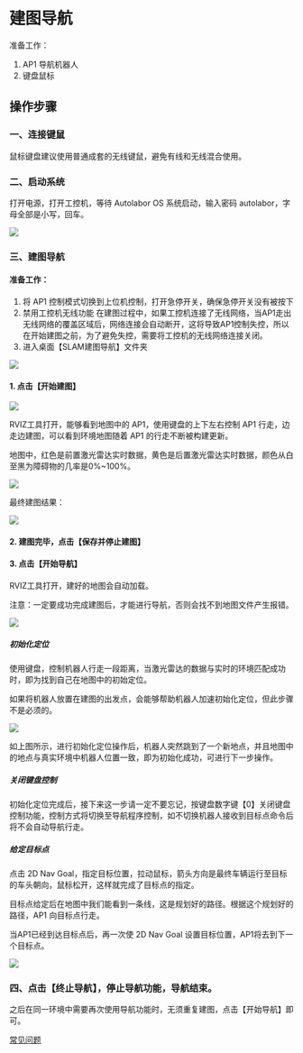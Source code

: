 # 建图导航

准备工作：
1. AP1 导航机器人
2. 键盘鼠标

## 操作步骤

### 一、连接键鼠
鼠标键盘建议使用普通成套的无线键鼠，避免有线和无线混合使用。

### 二、启动系统
打开电源，打开工控机，等待 Autolabor OS 系统启动，输入密码 autolabor，字母全部是小写，回车。

![](imgs/login.png)

### 三、建图导航


#### 准备工作：
1. 将 AP1 控制模式切换到上位机控制，打开急停开关，确保急停开关没有被按下
2. 禁用工控机无线功能
  在建图过程中，如果工控机连接了无线网络，当AP1走出无线网络的覆盖区域后，网络连接会自动断开，这将导致AP1控制失控，所以在开始建图之前，为了避免失控，需要将工控机的无线网络连接关闭。
3. 进入桌面【SLAM建图导航】文件夹

![](imgs/slam-1.png)

#### 1. 点击【开始建图】

![](imgs/slam-2.png)

RVIZ工具打开，能够看到地图中的 AP1，使用键盘的上下左右控制 AP1 行走，边走边建图，可以看到环境地图随着 AP1 的行走不断被构建更新。

地图中，红色是前置激光雷达实时数据，黄色是后置激光雷达实时数据，颜色从白至黑为障碍物的几率是0%~100%。

![](imgs/slam-3.png)

最终建图结果：

![](imgs/slam-4.png)

#### 2. 建图完毕，点击【保存并停止建图】

#### 3. 点击【开始导航】
RVIZ工具打开，建好的地图会自动加载。

注意：一定要成功完成建图后，才能进行导航，否则会找不到地图文件产生报错。

![](imgs/slam-5.png)

##### 初始化定位

使用键盘，控制机器人行走一段距离，当激光雷达的数据与实时的环境匹配成功时，即为找到自己在地图中的初始定位。

如果将机器人放置在建图的出发点，会能够帮助机器人加速初始化定位，但此步骤不是必须的。

![](imgs/slam-6.gif)

如上图所示，进行初始化定位操作后，机器人突然跳到了一个新地点，并且地图中的地点与真实环境中机器人位置一致，即为初始化成功，可进行下一步操作。

##### 关闭键盘控制

初始化定位完成后，接下来这一步请一定不要忘记，按键盘数字键【0】关闭键盘控制功能，控制方式将切换至导航程序控制，如不切换机器人接收到目标点命令后将不会自动导航行走。

##### 给定目标点

点击 2D Nav Goal，指定目标位置，拉动鼠标，箭头方向是最终车辆运行至目标的车头朝向，鼠标松开，这样就完成了目标点的指定。

目标点给定后在地图中我们能看到一条线，这是规划好的路径。根据这个规划好的路径，AP1 向目标点行走。

当AP1已经到达目标点后，再一次使 2D Nav Goal 设置目标位置，AP1将去到下一个目标点。

![](imgs/slam-7.gif)



### 四、点击【终止导航】，停止导航功能，导航结束。

之后在同一环境中需要再次使用导航功能时，无须重复建图，点击【开始导航】即可。


[常见问题](../../../common/q_a/q_a.md)

